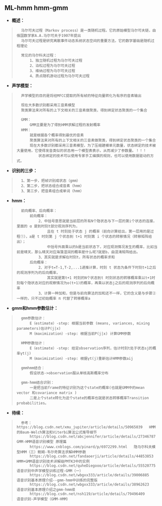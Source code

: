 ## ML-hmm  hmm-gmm
- **概述：**
>       马尔可夫过程（Markov process）是一类随机过程。它的原始模型马尔可夫链，由俄国数学家A.A.马尔可夫于1907年提出
>       马尔可夫过程是研究离散事件动态系统状态空间的重要方法，它的数学基础是随机过程理论
>
>       常见的马尔科夫过程：
>           1、独立随机过程为马尔可夫过程
>           2、泊松过程为马尔可夫过程
>           3、维纳过程为马尔可夫过程
>           4、质点随机游动过程为马尔可夫过程
>

- **声学模型：**
>       声学模型的目的是将经MFCC提取的所有帧的特征向量转化为有序的音素输出
>
>       现在大多数识别都采用三音素模型
>       聚类算法来对所有的上下文相关的三音素做聚类，得到绑定状态聚类的一个集合
>
>       GMM：
>           GMM主要是为了得到HMM求解过程的发射概率
>       HMM：
>           就是根据各个概率得到最优的音素
>           聚类算法来对所有的上下文相关的三音素做聚类，得到绑定状态聚类的一个集合
>           现在大多数识别都采用三音素模型，为了压缩建模单元数量，状态绑定的技术被大量使用，它使得发音类似的状态用一个模型表表示，从而减少了参数量。！！！
>               状态绑定的技术可以使用专家手工编撰的规则，也可以使用数据驱动的方式。
>
>

- **识别的三步：**
>       1、第一步，把帧识别成状态（gmm）
>       2、第二步，把状态组合成音素（hmm）
>       3、第三步，把音素组合成单词（hmm）
>
>

- **hmm：**
>       前向概率、后向概率：
>           前向概率：
>               2、中括号意思就是当前层的所有N个隐状态与下一层的第i个状态的连接，里面的 α 是到时刻t部分观测序列为，
>                   且在 t 时刻处于状态 j 的概率（前向计算给出，第一层用的是过程①），a是 t 时刻第 j 个状态到 t+1 时刻第 i 个状态的转移情况（转移矩阵给出）；
>                   中括号外面乘以的b是当前状态下，对应观测情况发生的概率，比如当前是晴天，那么晴天对应海藻湿润的概率是什么呢?就是b，由混淆矩阵给出。
>               3、其实就是求解在时刻t，所有状态的概率求和
>           后向概率：
>               2、对于t=T-1,T-2,...1递推计算，时刻 t 状态为条件下时刻t+1之后的观测序列为的后向概率，
>                   其实就是第t+1 时刻的N个状态到t 时刻状态的转移概率乘以t+1时刻每个隐状态对应的观察情况为o(t+1)的概率，再乘以状态j之后的观测序列的后向概率
>               3、计算一种加和，但是与前向算法的加和还不一样，它的含义是与步骤②一样的，只不过初始概率 π 代替了转移概率a
>
>

- **gmm和hmm参数估计：**
>       gmm参数估计：
>           E（estimate）-step: 根据当前参数 (means, variances, mixing parameters)估计P(j|x)
>           M（maximization）-step: 根据当前P(j|x) 计算GMM参数
>
>       HMM参数估计：
>           E（estimate）-step: 给定observation序列，估计时刻t处于状态sj的概率γt(j)
>           M（maximization）-step: 根据γt(j)重新估计HMM参数aij
>
>       gmmhmm结合：
>           假设状态->observation服从单核高斯概率分布
>
>       gmm-hmm结合识别：
>           一是把当前frame的特征识别为这个state的概率(也就是GMM中的mean vector 和covariance matrix )
>           二是上个state转化为这个state的概率也就是状态转移概率Transition probabilities。
>
>
>
>
>
>
>
>
>
>
>
>
>
>
>
>
>
>

- **待续：**
>       参考：https://blog.csdn.net/xmu_jupiter/article/details/50965039   HMM的Baum-Welch算法和Viterbi算法公式推导细节
>           https://blog.csdn.net/abcjennifer/article/details/27346787      GMM-HMM语音识别模型 原理篇
>           https://www.cnblogs.com/pinard/p/6972299.html   隐马尔科夫模型HMM（三）鲍姆-韦尔奇算法求解HMM参数
>           https://blog.csdn.net/fandaoerji/article/details/44853853   HMM+GMM语音识别技术详解级PMTK3中的实例
>           https://blog.csdn.net/quheDiegooo/article/details/55520775  语音识别中声学模型训练过程-GMM（一）
>           https://blog.csdn.net/wbgxx333/article/details/39006885     语音识别基本原理介绍--gmm-hmm中训练的完整版
>           https://blog.csdn.net/wbgxx333/article/details/38962623     语音识别基本原理介绍之gmm-hmm续
>           https://blog.csdn.net/nsh119/article/details/79496409       语音识别-声学模型（GMM-HMM）
>
>
>
>
>
>
>
>
>
>
>
>
>

